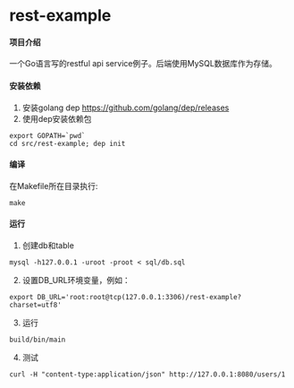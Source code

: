 # rest-example

#### 项目介绍

一个Go语言写的restful api service例子。后端使用MySQL数据库作为存储。


#### 安装依赖

1. 安装golang dep https://github.com/golang/dep/releases
2. 使用dep安装依赖包
```
export GOPATH=`pwd`
cd src/rest-example; dep init
```

#### 编译
在Makefile所在目录执行:
```
make
```

#### 运行

1. 创建db和table
```
mysql -h127.0.0.1 -uroot -proot < sql/db.sql
```
2. 设置DB_URL环境变量，例如：
```
export DB_URL='root:root@tcp(127.0.0.1:3306)/rest-example?charset=utf8'
```
3. 运行
```
build/bin/main
```
4. 测试
```
curl -H "content-type:application/json" http://127.0.0.1:8080/users/1
```
